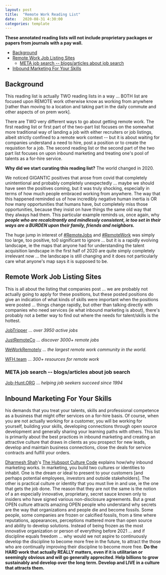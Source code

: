 ```yaml
---
layout: post
title:  "Remote Work Reading List"
date:   2020-08-31 4:30:00
categories: template
---
```



**These annotated reading lists will not include proprietary packages or papers from journals with a pay wall.**

- [Background <a name="background"></a>](#background-)
- [Remote Work Job Listing Sites <a name="paragraph1"></a>](#remote-work-job-listing-sites-)
  - [META job search -- blogs/articles about job search <a name="subparagraph1"></a>](#meta-job-search----blogsarticles-about-job-search-)
- [Inbound Marketing For Your Skills<a name="paragraph2"></a>](#inbound-marketing-for-your-skills)

## Background <a name="background"></a>

This reading list is actually TWO reading lists in a way ... BOTH list are focused upon REMOTE work otherwise know as working from anywhere [rather than moving to a location and taking part in the daily commute and other aspects of on prem work].

There are TWO very different ways to go about getting remote work. The first reading list or first part of the two-part list focuses on the somewhat more traditional way of landing a job with either recruiters or job listings, albeit strictly confined to a remote work context -- but it is about waiting for companies understand a need to hire, post a position or to create the requistion for a job. The second reading list or the second part of the two part list focuses on upon inbound marketing and treating one's pool of talents as a for-hire service.  

**Why did we start curating this reading list?**
The world changed in 2020.

We noticed GIGANTIC positives that arose from covid that completely unintentional and probably completely unexpectedly ... maybe we should have seen the positives coming, but it was truly shocking, especially in terms of how much people embraced working from anywhere. The way that this happened reminded us of how incredibly negative human inertia is OR how many opportunities that humans have, but completely miss those opportunities, because they insist on have things the same old way that they always had them. This particular example reminds us, once again, why ***people who are recalcitrantly and mindlessly consistent, ie too set in their ways are a BURDEN upon their family, friends and neighbors.***

The huge jump in interest of [#RemoteJobs](https://twitter.com/search?q=%23remotejobs&src=typeahead_click&f=live) and [#RemoteWork](https://twitter.com/search?q=%23remotework&src=typed_query&f=live) was simply too large, too positive, to0 significant to ignore ... but it is a rapidly evolving landscape, ie the maps that anyone had for understanding the talent acquisition landscape in the first half of 2020 are quite simply completely irrelevant now ... the landscape is still changing and it does not particularly care what anyone's map says it is supposed to be.


## Remote Work Job Listing Sites <a name="paragraph1"></a>

This is all about the listing that companies post ... we are probably not actually going to apply for these positions, but these posted positions do give an indication of what kinds of skills were important when the positions were posted ... things change rapidly, but other than talking directly with companies who need services (ie what inbound marketing is about), there's probably not a better way to find out where the needs for talent/skills is the hottest. 

[JobTripper](https://jobtripper.com/All-jobs) ... *over 3950 active jobs*

[JustRemoteCo](https://justremote.co/) ... *discover 3000+ remote jobs*

[WeWorkRemotely](https://weworkremotely.com/) ...  *the largest remote work community in the world.*

[WFH.team](https://wfh.team/) ... *300+ resources for remote work*

### META job search -- blogs/articles about job search <a name="subparagraph1"></a>

[Job-Hunt.ORG](https://www.job-hunt.org/) ... *helping job seekers succeed since 1994* 

## Inbound Marketing For Your Skills<a name="paragraph2"></a>
his demands that you treat your talents, skills and professional competence as a business that might offer services on a for-hire basis. Of course, when you are not actually working for a customer, you will be working for yourself, building your skills, developing connections through open source development and generally sharing your learning paths with others. This list is primarily about the best practices in inbound marketing and creating an attractive culture that draws in clients as you prospect for new leads, develop and maintain business connections, close the deals for service contracts and fulfill your orders.

[Dharmesh Shah](https://network.hubspot.com/profile/dharmesh)'s [The Hubspot Culture Code](https://network.hubspot.com/slides/the-hubspot-culture-code) explains how/why inbound marketing works. In marketing, you build two cultures or identities to inhabit. One is the dream or ideal to present to your customers [and perhaps potential employees, investors and outside stakeholders]. The other is practical culture or identity that you must live in and use, ie the one that gets the job done. The reason that they are not the same is the notion of a an especially innovative, proprietary, secret sauce known only to insiders who have signed various non-disclosure agreements. But a great OPEN culture attracts amazing OPEN people who understand why secrets are the way that organizations and people die and become fossils. Some people, some companies are frozen or calcified fossils, from a time where reputations, appearances, perceptions mattered more than open source and ability to develop solutions. Instead of being frozen as the most innovative organization or person of everything before 2021 ... and if discipline equals freedom ... why would we not aspire to continuously develop the discipline to become more free in the future, to attract the those who are continually improving their discipline to become more free. **Do the HARD work that actually REALLY matters, even if it is utilitarian or seemingly obvious and will go generally apprecited. Help billions to grow sustainably and develop over the long term. Develop and LIVE in a culture that attracts them.**